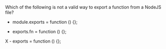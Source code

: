Which of the following is not a valid way to export a function from a NodeJS file?

- module.exports = function () {};

- exports.fn = function () {};

X - exports = function () {};